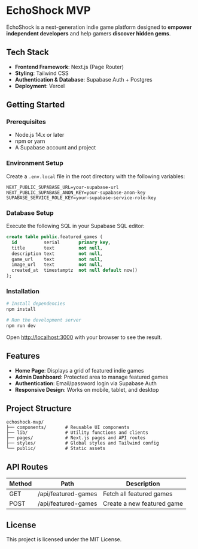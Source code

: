 # EchoShock MVP

EchoShock is a next-generation indie game platform designed to **empower independent developers** and help gamers **discover hidden gems**.

## Tech Stack

- **Frontend Framework**: Next.js (Page Router)
- **Styling**: Tailwind CSS
- **Authentication & Database**: Supabase Auth + Postgres
- **Deployment**: Vercel

## Getting Started

### Prerequisites

- Node.js 14.x or later
- npm or yarn
- A Supabase account and project

### Environment Setup

Create a `.env.local` file in the root directory with the following variables:

```
NEXT_PUBLIC_SUPABASE_URL=your-supabase-url
NEXT_PUBLIC_SUPABASE_ANON_KEY=your-supabase-anon-key
SUPABASE_SERVICE_ROLE_KEY=your-supabase-service-role-key
```

### Database Setup

Execute the following SQL in your Supabase SQL editor:

```sql
create table public.featured_games (
  id          serial       primary key,
  title       text         not null,
  description text         not null,
  game_url    text         not null,
  image_url   text         not null,
  created_at  timestamptz  not null default now()
);
```

### Installation

```bash
# Install dependencies
npm install

# Run the development server
npm run dev
```

Open [http://localhost:3000](http://localhost:3000) with your browser to see the result.

## Features

- **Home Page**: Displays a grid of featured indie games
- **Admin Dashboard**: Protected area to manage featured games
- **Authentication**: Email/password login via Supabase Auth
- **Responsive Design**: Works on mobile, tablet, and desktop

## Project Structure

```
echoshock-mvp/
├── components/       # Reusable UI components
├── lib/              # Utility functions and clients
├── pages/            # Next.js pages and API routes
├── styles/           # Global styles and Tailwind config
└── public/           # Static assets
```

## API Routes

| Method | Path | Description |
|--------|------|-------------|
| GET | /api/featured-games | Fetch all featured games |
| POST | /api/featured-games | Create a new featured game |

## License

This project is licensed under the MIT License.
